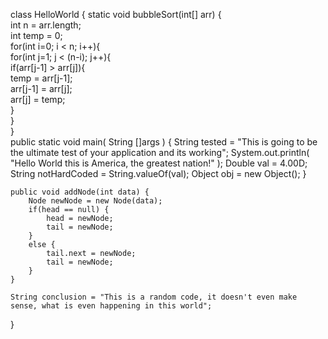 class HelloWorld {
	static void bubbleSort(int[] arr) {  
        int n = arr.length;  
        int temp = 0;  
         for(int i=0; i < n; i++){  
                 for(int j=1; j < (n-i); j++){  
                          if(arr[j-1] > arr[j]){  
                                 temp = arr[j-1];  
                                 arr[j-1] = arr[j];  
                                 arr[j] = temp;  
                         }  
                                           }  
         }  
    public static void main( String []args ) {
        String tested = "This is going to be the ultimate test of your application and its working";
        System.out.println( "Hello World this is America, the greatest nation!" );
        Double val = 4.00D;
        String notHardCoded = String.valueOf(val);
        Object obj = new Object();
    }

    public void addNode(int data) {    
        Node newNode = new Node(data);    
        if(head == null) {    
            head = newNode;    
            tail = newNode;    
        }    
        else {    
            tail.next = newNode;    
            tail = newNode;    
        }    
    }    

    String conclusion = "This is a random code, it doesn't even make sense, what is even happening in this world";
}
